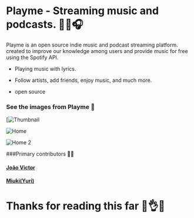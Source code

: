 # Playme - Streaming music and podcasts. 🧑‍🚀🎧

Playme is an open source indie music and podcast streaming platform. created to improve our knowledge among users and provide music for free using the Spotify API.

- Playing music with lyrics.

- Follow artists, add friends, enjoy music, and much more.

- open source

### See the images from Playme 📸

[![Thumbnail](https://media.discordapp.net/attachments/656235917845069854/942561328214708264/thumb.png?width=844&height=475 "Thumbnail")

![Home](https://media.discordapp.net/attachments/656235917845069854/942561327967273020/home-3.png?width=844&height=475 "Home")

![Home 2](https://media.discordapp.net/attachments/656235917845069854/942562216299880508/home.png?width=844&height=475 "Home 2")

###Primary contributors 👨‍🦲

#### [João Victor](https://github.com/JoaoVictor6 "João Victor")
#### [Miuki(Yuri)](https://github.com/o-miuki "Miuki(Yuri)")

# Thanks for reading this far 🤯👌🌈
